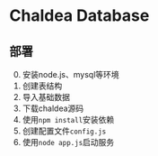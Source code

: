 # Chaldea Database

## 部署

0. 安装node.js、mysql等环境
1. 创建表结构
2. 导入基础数据
3. 下载chaldea源码
4. 使用`npm install`安装依赖
5. 创建配置文件`config.js`
6. 使用`node app.js`启动服务
